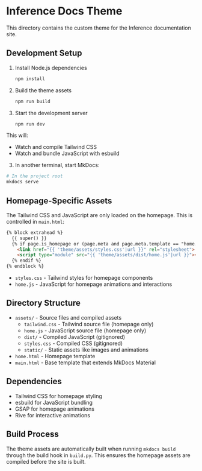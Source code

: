 # Inference Docs Theme

This directory contains the custom theme for the Inference documentation site.

## Development Setup

1. Install Node.js dependencies
   ```bash
   npm install
   ```
2. Build the theme assets
   ```bash
   npm run build
   ```
3. Start the development server
   ```bash
   npm run dev
   ```

This will:
- Watch and compile Tailwind CSS
- Watch and bundle JavaScript with esbuild

3. In another terminal, start MkDocs:
```bash
# In the project root
mkdocs serve
```

## Homepage-Specific Assets

The Tailwind CSS and JavaScript are only loaded on the homepage. This is controlled in `main.html`:

```html
{% block extrahead %}
  {{ super() }}
  {% if page.is_homepage or (page.meta and page.meta.template == "home.html") %}
    <link href="{{ 'theme/assets/styles.css'|url }}" rel="stylesheet">
    <script type="module" src="{{ 'theme/assets/dist/home.js'|url }}"></script>
  {% endif %}
{% endblock %}
```

- `styles.css` - Tailwind styles for homepage components
- `home.js` - JavaScript for homepage animations and interactions

## Directory Structure

- `assets/` - Source files and compiled assets
  - `tailwind.css` - Tailwind source file (homepage only)
  - `home.js` - JavaScript source file (homepage only)
  - `dist/` - Compiled JavaScript (gitignored)
  - `styles.css` - Compiled CSS (gitignored)
  - `static/` - Static assets like images and animations
- `home.html` - Homepage template
- `main.html` - Base template that extends MkDocs Material

## Dependencies

- Tailwind CSS for homepage styling
- esbuild for JavaScript bundling
- GSAP for homepage animations
- Rive for interactive animations

## Build Process

The theme assets are automatically built when running `mkdocs build` through the build hook in `build.py`. This ensures the homepage assets are compiled before the site is built.